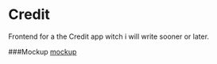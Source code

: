 # Credit
Frontend for a the Credit app witch i will write sooner or later.

###Mockup
[mockup](./mockup.png)
